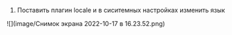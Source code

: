 1. Поставить плагин locale и в сиситемных настройках изменить язык

![](image/Снимок экрана 2022-10-17 в 16.23.52.png)